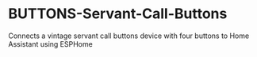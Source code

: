 # BUTTONS-Servant-Call-Buttons
Connects a vintage servant call buttons device with four buttons to Home Assistant using ESPHome
